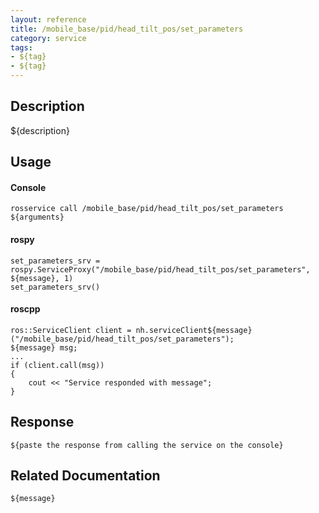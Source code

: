 ```yaml
---
layout: reference
title: /mobile_base/pid/head_tilt_pos/set_parameters
category: service
tags: 
- ${tag} 
- ${tag}
---
```


## Description
${description}

## Usage
#### Console
```
rosservice call /mobile_base/pid/head_tilt_pos/set_parameters ${arguments}
```

#### rospy
```
set_parameters_srv = rospy.ServiceProxy("/mobile_base/pid/head_tilt_pos/set_parameters", ${message}, 1)
set_parameters_srv()
```

#### roscpp
```
ros::ServiceClient client = nh.serviceClient${message}("/mobile_base/pid/head_tilt_pos/set_parameters");
${message} msg;
...
if (client.call(msg))
{
    cout << "Service responded with message";
}
```

## Response
```
${paste the response from calling the service on the console}
```

## Related Documentation
``${message}``  